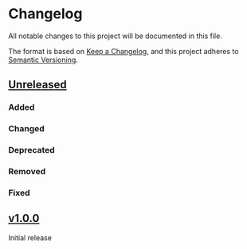 # Changelog
All notable changes to this project will be documented in this file.

The format is based on [Keep a Changelog](https://keepachangelog.com/en/1.0.0/),
and this project adheres to [Semantic Versioning](https://semver.org/spec/v2.0.0.html).

## [Unreleased]

### Added

### Changed

### Deprecated

### Removed

### Fixed

## [v1.0.0]

Initial release

[Unreleased]: <https://github.com/stac-extensions/alternate-assets/compare/v1.0.0...HEAD>
[v1.0.0]: <https://github.com/stac-extensions/alternate-assets/tree/v1.0.0>